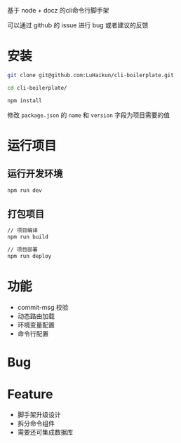 基于 node + docz 的cli命令行脚手架

可以通过 github 的 issue 进行 bug 或者建议的反馈

# 安装

```bash
git clone git@github.com:LuHaikun/cli-boilerplate.git

cd cli-boilerplate/

npm install
```

修改 `package.json` 的 `name` 和 `version` 字段为项目需要的值

# 运行项目

## 运行开发环境

```bash
npm run dev
```

## 打包项目

```bash
// 项目编译
npm run build

// 项目部署
npm run deploy
```

# 功能

* commit-msg 校验
* 动态路由加载
* 环境变量配置
* 命令行配置

# Bug

# Feature

* 脚手架升级设计
* 拆分命令组件
* 需要还可集成数据库